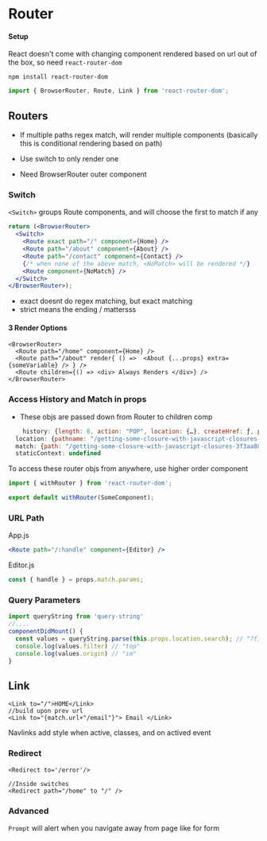 #  Router

#### Setup

React doesn't come with changing component rendered based on url out of the box, so need `react-router-dom`

`npm install react-router-dom`

```js
import { BrowserRouter, Route, Link } from 'react-router-dom';
```

## Routers

- If multiple paths regex match, will render multiple components (basically this is conditional rendering based on path)

- Use switch to only render one

- Need BrowserRouter outer component

### Switch

`<Switch>`  groups Route components, and will choose the first to match if any

```jsx
return (<BrowserRouter>
  <Switch>
    <Route exact path="/" component={Home} />
    <Route path="/about" component={About} />
    <Route path="/contact" component={Contact} />
    {/* when none of the above match, <NoMatch> will be rendered */}
    <Route component={NoMatch} />
  </Switch>
</BrowserRouter>);
```

- exact doesnt do regex matching, but exact matching
- strict means the ending / mattersss 

#### 3 Render Options

```react
<BrowserRouter>
  <Route path="/home" component={Home} />
  <Route path="/about" render{ () =>  <About {...props} extra={someVariable} /> } />
  <Route children={() => <div> Always Renders </div>} /> 
</BrowserRouter>
```

### Access History and Match in props

- These objs are passed down from Router to children comp

```js
	history: {length: 8, action: "POP", location: {…}, createHref: ƒ, push: ƒ, …}
  location: {pathname: "/getting-some-closure-with-javascript-closures-3f3aa88ecf8c", search: "", hash: "", state: undefined, key: "pmanoj"}
  match: {path: "/getting-some-closure-with-javascript-closures-3f3aa88ecf8c", url: "/getting-some-closure-with-javascript-closures-3f3aa88ecf8c", isExact: true, params: {…}}
  staticContext: undefined
```

To access these router objs from anywhere, use higher order component

```js
import { withRouter } from 'react-router-dom';

export default withRouter(SomeComponent);
```

### URL Path

App.js

```jsx
<Route path="/:handle" component={Editor} />
```

Editor.js

```jsx
const { handle } = props.match.params;
```

### Query Parameters

```jsx
import queryString from 'query-string'
//....
componentDidMount() {
  const values = queryString.parse(this.props.location.search); // "?filter=top&origin=im"
  console.log(values.filter) // "top"
  console.log(values.origin) // "im"
}
```

## Link

```react
<Link to="/">HOME</Link>
//build upon prev url
<Link to="{match.url+"/email"}"> Email </Link>
```

Navlinks add style when active, classes, and on actived event

### Redirect

```react
<Redirect to='/error'/>

//Inside switches
<Redirect path="/home" to "/" />
```

### Advanced

`Prompt` will alert when you navigate away from page like for form
